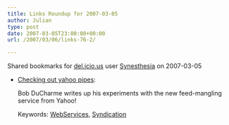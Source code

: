 ```yaml
---
title: Links Roundup for 2007-03-05
author: Julian
type: post
date: 2007-03-05T23:00:00+00:00
url: /2007/03/06/links-76-2/

---
```

Shared bookmarks for [del.icio.us][1] user  [Synesthesia][2] on 2007-03-05

  * [Checking out yahoo pipes][3]:
  
    Bob DuCharme writes up his experiments with the new feed-mangling service from Yahoo!
  
    Keywords: [WebServices][4], [Syndication][5]

 [1]: https://del.icio.us/
 [2]: https://del.icio.us/synesthesia
 [3]: https://www.snee.com/bobdc.blog/2007/02/checking_out_yahoo_pipes.html "https://www.snee.com/bobdc.blog/2007/02/checking_out_yahoo_pipes.html"
 [4]: https://del.icio.us/synesthesia/WebServices
 [5]: https://del.icio.us/synesthesia/Syndication